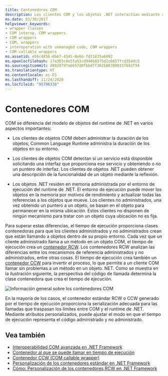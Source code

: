 ```yaml
---
title: Contenedores COM
description: Los clientes COM y los objetos .NET interactúan mediante un contenedor CCW y un contenedor RCW. CLR crea contenedores automáticamente.
ms.date: 03/30/2017
helpviewer_keywords:
- wrapper classes
- COM interop, COM wrappers
- COM wrappers
- COM, wrappers
- interoperation with unmanaged code, COM wrappers
- COM callable wrappers
ms.assetid: e56c485b-6b67-4345-8e66-fd21835a6092
ms.openlocfilehash: 17a303cde5fa51cd940b0375d2c6657fcd354dc5
ms.sourcegitcommit: d8020797a6657d0fbbdff362b80300815f682f94
ms.translationtype: HT
ms.contentlocale: es-ES
ms.lasthandoff: 11/24/2020
ms.locfileid: "95706338"
---
```

# <a name="com-wrappers"></a>Contenedores COM

COM se diferencia del modelo de objetos del runtime de .NET en varios aspectos importantes:  
  
- Los clientes de objetos COM deben administrar la duración de los objetos; Common Language Runtime administra la duración de los objetos en su entorno.  
  
- Los clientes de objetos COM detectan si un servicio está disponible solicitando una interfaz que proporciona ese servicio y obteniendo o no un puntero de interfaz. Los clientes de objetos .NET pueden obtener una descripción de la funcionalidad de un objeto mediante la reflexión.  
  
- Los objetos .NET residen en memoria administrada por el entorno de ejecución del runtime de .NET. El entorno de ejecución puede mover los objetos en la memoria por motivos de rendimiento y actualizar todas las referencias a los objetos que mueve. Los clientes no administrados, una vez obtenido un puntero a un objeto, se basan en el objeto para permanecer en la misma ubicación. Estos clientes no disponen de ningún mecanismo para tratar con un objeto cuya ubicación no es fija.  
  
 Para superar estas diferencias, el tiempo de ejecución proporciona clases contenedoras para que los clientes administrados y no administrados crean que están llamando a objetos dentro de su propio entorno. Cada vez que un cliente administrado llama a un método en un objeto COM, el tiempo de ejecución crea un [contenedor RCW](runtime-callable-wrapper.md). Los contenedores RCW analizan las diferencias entre los mecanismos de referencia administrados y no administrados, entre otras cosas. El tiempo de ejecución crea también un [contenedor CCW](com-callable-wrapper.md) para invertir el proceso, lo que permite a un cliente COM llamar sin problemas a un método en un objeto. NET. Como se muestra en la ilustración siguiente, la perspectiva del código de llamada determina la clase contenedora que crea el tiempo de ejecución.  
  
 ![Información general sobre los contenedores COM](./media/com-wrappers/bidirectional-com-overview.gif)  
  
 En la mayoría de los casos, el contenedor estándar RCW o CCW generado por el tiempo de ejecución proporciona la serialización adecuada para las llamadas que traspasan los límites entre COM y el runtime de .NET. Mediante atributos personalizados, puede ajustar el modo en que el tiempo de ejecución representa el código administrado y no administrado.  
  
## <a name="see-also"></a>Vea también

- [Interoperabilidad COM avanzada en .NET Framework](/previous-versions/dotnet/netframework-4.0/bd9cdfyx(v=vs.100))
- [Contenedor al que se puede llamar en tiempo de ejecución](runtime-callable-wrapper.md)
- [Contenedor CCW (COM callable wrapper)](com-callable-wrapper.md)
- [Personalización de los contenedores estándar en .NET Framework](/previous-versions/dotnet/netframework-4.0/h7hx9abd(v=vs.100))
- [Cómo: Personalización de los contenedores RCW en .NET Framework](/previous-versions/dotnet/netframework-4.0/56kh4hy7(v=vs.100))
